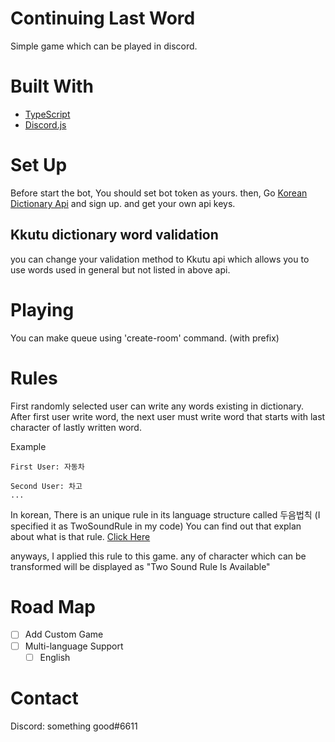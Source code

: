 # Continuing Last Word
Simple game which can be played in discord.

# Built With
* [TypeScript](https://www.typescriptlang.org/)
* [Discord.js](https://discord.js.org)


# Set Up
Before start the bot, You should set bot token as yours.
then, Go <a href="https://krdict.korean.go.kr/openApi/openApiInfo">Korean Dictionary Api</a> and sign up.
and get your own api keys.

## Kkutu dictionary word validation
you can change your validation method to Kkutu api which allows you to use words used in general but not listed in above api.


# Playing
You can make queue using 'create-room' command. (with prefix)

# Rules
First randomly selected user can write any words existing in dictionary.
After first user write word, the next user must write word that starts with last character of lastly written word.

Example
```
First User: 자동차

Second User: 차고
...
```

In korean, There is an unique rule in its language structure called 두음법칙 (I specified it as TwoSoundRule in my code)
You can find out that explan about what is that rule. [Click Here](http://askakorean.blogspot.com/2013/02/grammar-rule-beginning-sound-rule.html)

anyways, I applied this rule to this game. any of character which can be transformed will be displayed as "Two Sound Rule Is Available"

# Road Map
- [ ] Add Custom Game
- [ ] Multi-language Support
    - [ ] English

# Contact
Discord: something good#6611
